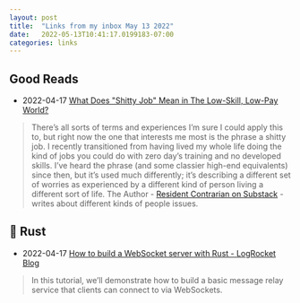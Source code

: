 ```yaml
---
layout: post
title:  "Links from my inbox May 13 2022"
date:   2022-05-13T10:41:17.0199183-07:00
categories: links
---
```


## Good Reads
- 2022-04-17 [What Does "Shitty Job" Mean in The Low-Skill, Low-Pay World?](https://www.residentcontrarian.com/p/what-does-shitty-job-mean-in-the?s=r)
> There’s all sorts of terms and experiences I’m sure I could apply this to, but right now the one that interests me most is the phrase a shitty job. I recently transitioned from having lived my whole life doing the kind of jobs you could do with zero day’s training and no developed skills. I’ve heard the phrase (and some classier high-end equivalents) since then, but it’s used much differently; it’s describing a different set of worries as experienced by a different kind of person living a different sort of life.
> The Author - [Resident Contrarian on Substack](https://substack.com/profile/11885401-resident-contrarian) - writes about different kinds of people issues.


## 🥑 Rust
- 2022-04-17 [How to build a WebSocket server with Rust - LogRocket Blog](https://blog.logrocket.com/how-to-build-a-websocket-server-with-rust/)
> In this tutorial, we’ll demonstrate how to build a basic message relay service that clients can connect to via WebSockets.
